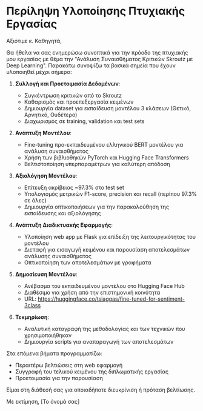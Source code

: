 # Περίληψη Υλοποίησης Πτυχιακής Εργασίας

Αξιότιμε κ. Καθηγητά,

Θα ήθελα να σας ενημερώσω συνοπτικά για την πρόοδο της πτυχιακής μου εργασίας με θέμα την "Ανάλυση Συναισθήματος Κριτικών Skroutz με Deep Learning". Παρακάτω συνοψίζω τα βασικά σημεία που έχουν υλοποιηθεί μέχρι σήμερα:

1. **Συλλογή και Προετοιμασία Δεδομένων**:
   - Συγκέντρωση κριτικών από το Skroutz
   - Καθαρισμός και προεπεξεργασία κειμένων
   - Δημιουργία dataset για εκπαίδευση μοντέλου 3 κλάσεων (Θετικό, Αρνητικό, Ουδέτερο)
   - Διαχωρισμός σε training, validation και test sets

2. **Ανάπτυξη Μοντέλου**:
   - Fine-tuning προ-εκπαιδευμένου ελληνικού BERT μοντέλου για ανάλυση συναισθήματος
   - Χρήση των βιβλιοθηκών PyTorch και Hugging Face Transformers
   - Βελτιστοποίηση υπερπαραμέτρων για καλύτερη απόδοση

3. **Αξιολόγηση Μοντέλου**:
   - Επίτευξη ακρίβειας ~97.3% στο test set
   - Υπολογισμός μετρικών F1-score, precision και recall (περίπου 97.3% σε όλες)
   - Δημιουργία οπτικοποιήσεων για την παρακολούθηση της εκπαίδευσης και αξιολόγησης

4. **Ανάπτυξη Διαδικτυακής Εφαρμογής**:
   - Υλοποίηση web app με Flask για επίδειξη της λειτουργικότητας του μοντέλου
   - Διεπαφή για εισαγωγή κειμένου και παρουσίαση αποτελεσμάτων ανάλυσης συναισθήματος
   - Οπτικοποίηση των αποτελεσμάτων με γραφήματα

5. **Δημοσίευση Μοντέλου**:
   - Ανέβασμα του εκπαιδευμένου μοντέλου στο Hugging Face Hub
   - Διαθέσιμο για χρήση από την επιστημονική κοινότητα
   - URL: https://huggingface.co/tsiaggas/fine-tuned-for-sentiment-3class

6. **Τεκμηρίωση**:
   - Αναλυτική καταγραφή της μεθοδολογίας και των τεχνικών που χρησιμοποιήθηκαν
   - Δημιουργία scripts για αναπαραγωγή των αποτελεσμάτων

Στα επόμενα βήματα προγραμματίζω:
- Περαιτέρω βελτιώσεις στη web εφαρμογή
- Συγγραφή του τελικού κειμένου της διπλωματικής εργασίας
- Προετοιμασία για την παρουσίαση

Είμαι στη διάθεσή σας για οποιαδήποτε διευκρίνιση ή πρόταση βελτίωσης.

Με εκτίμηση,
[Το όνομά σας] 